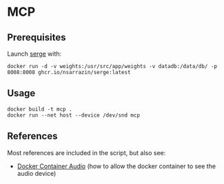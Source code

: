 # MCP

## Prerequisites

Launch [serge](https://github.com/nsarrazin/serge) with:

```
docker run -d -v weights:/usr/src/app/weights -v datadb:/data/db/ -p 8008:8008 ghcr.io/nsarrazin/serge:latest
```

## Usage

```
docker build -t mcp .
docker run --net host --device /dev/snd mcp
```

## References

Most references are included in the script, but also see:

* [Docker Container Audio](https://leimao.github.io/blog/Docker-Container-Audio/) (how to allow the docker container to see the audio device)
